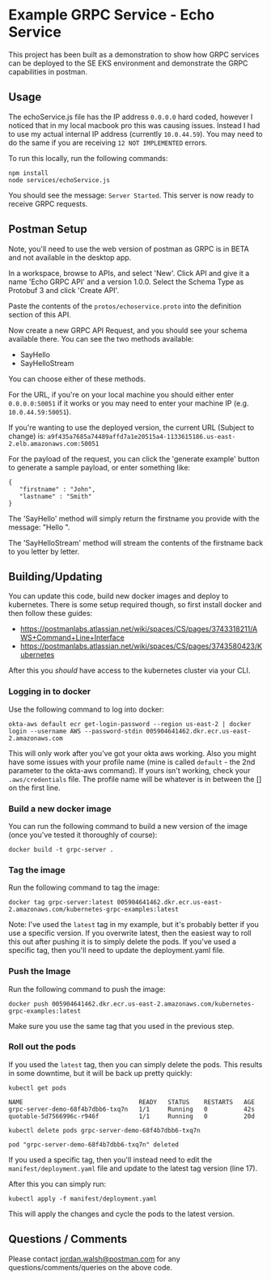 # Example GRPC Service - Echo Service

This project has been built as a demonstration to show how GRPC services can be deployed to the SE EKS environment and demonstrate the GRPC capabilities in postman.

## Usage

The echoService.js file has the IP address `0.0.0.0` hard coded, however I noticed that in my local macbook pro this was causing issues.  Instead I had to use my actual internal IP address (currently `10.0.44.59`).  You may need to do the same if you are receiving `12 NOT IMPLEMENTED` errors.

To run this locally, run the following commands:

```
npm install
node services/echoService.js
```

You should see the message: `Server Started`.  This server is now ready to receive GRPC requests.

## Postman Setup

Note, you'll need to use the web version of postman as GRPC is in BETA and not available in the desktop app.

In a workspace, browse to APIs, and select 'New'. Click API and give it a name 'Echo GRPC API' and a version 1.0.0.  Select the Schema Type as Protobuf 3 and click 'Create API'.

Paste the contents of the `protos/echoservice.proto` into the definition section of this API.

Now create a new GRPC API Request, and you should see your schema available there. You can see the two methods available:

- SayHello
- SayHelloStream

You can choose either of these methods.

For the URL, if you're on your local machine you should either enter `0.0.0.0:50051` if it works or you may need to enter your machine IP (e.g. `10.0.44.59:50051`). 

If you're wanting to use the deployed version, the current URL (Subject to change) is: `a9f435a7685a74489affd7a1e20515a4-1133615186.us-east-2.elb.amazonaws.com:50051`

For the payload of the request, you can click the 'generate example' button to generate a sample payload, or enter something like:

```
{
   "firstname" : "John",
   "lastname" : "Smith"
}
```

The 'SayHello' method will simply return the firstname you provide with the message: "Hello <firstname>".  

The 'SayHelloStream' method will stream the contents of the firstname back to you letter by letter.

## Building/Updating

You can update this code, build new docker images and deploy to kubernetes.  There is some setup required though, so first install docker and then follow these guides:

- https://postmanlabs.atlassian.net/wiki/spaces/CS/pages/3743318211/AWS+Command+Line+Interface
- https://postmanlabs.atlassian.net/wiki/spaces/CS/pages/3743580423/Kubernetes

After this you _should_ have access to the kubernetes cluster via your CLI.

### Logging in to docker
Use the following command to log into docker:

```
okta-aws default ecr get-login-password --region us-east-2 | docker login --username AWS --password-stdin 005904641462.dkr.ecr.us-east-2.amazonaws.com
```

This will only work after you've got your okta aws working.  Also you might have some issues with your profile name (mine is called `default` - the 2nd parameter to the okta-aws command).  If yours isn't working, check your `.aws/credentials` file.  The profile name will be whatever is in between the [] on the first line.

### Build a new docker image
You can run the following command to build a new version of the image (once you've tested it thoroughly of course): 

```
docker build -t grpc-server .
```

### Tag the image
Run the following command to tag the image:

```
docker tag grpc-server:latest 005904641462.dkr.ecr.us-east-2.amazonaws.com/kubernetes-grpc-examples:latest
```

Note: I've used the `latest` tag in my example, but it's probably better if you use a specific version.  If you overwrite latest, then the easiest way to roll this out after pushing it is to simply delete the pods.  If you've used a specific tag, then you'll need to update the deployment.yaml file.

### Push the Image
Run the following command to push the image:

```
docker push 005904641462.dkr.ecr.us-east-2.amazonaws.com/kubernetes-grpc-examples:latest
```

Make sure you use the same tag that you used in the previous step.

### Roll out the pods
If you used the `latest` tag, then you can simply delete the pods.  This results in some downtime, but it will be back up pretty quickly:

```
kubectl get pods

NAME                                READY   STATUS    RESTARTS   AGE
grpc-server-demo-68f4b7dbb6-txq7n   1/1     Running   0          42s
quotable-5d7566996c-r946f           1/1     Running   0          20d

kubectl delete pods grpc-server-demo-68f4b7dbb6-txq7n

pod "grpc-server-demo-68f4b7dbb6-txq7n" deleted
```

If you used a specific tag, then you'll instead need to edit the `manifest/deployment.yaml` file and update to the latest tag version (line 17).

After this you can simply run:

```
kubectl apply -f manifest/deployment.yaml
```

This will apply the changes and cycle the pods to the latest version.

## Questions / Comments

Please contact jordan.walsh@postman.com for any questions/comments/queries on the above code.
